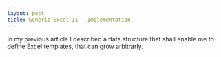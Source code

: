 ```yaml
---
layout: post
title: Generic Excel II - Implementation
---
```


In my previous article I described a data structure that shall enable me to
define Excel templates, that can grow arbitrarly.
